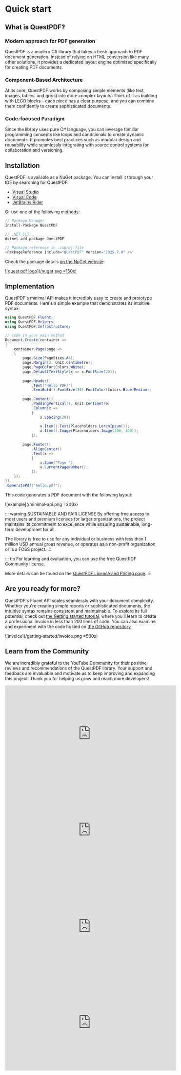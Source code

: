 # Quick start

## What is QuestPDF?

### Modern approach for PDF generation

QuestPDF is a modern C# library that takes a fresh approach to PDF document generation. Instead of relying on HTML conversion like many other solutions, it provides a dedicated layout engine optimized specifically for creating PDF documents.

### Component-Based Architecture

At its core, QuestPDF works by composing simple elements (like text, images, tables, and grids) into more complex layouts. Think of it as building with LEGO blocks – each piece has a clear purpose, and you can combine them confidently to create sophisticated documents. 

### Code-focused Paradigm

Since the library uses pure C# language, you can leverage familiar programming concepts like loops and conditionals to create dynamic documents. It promotes best practices such as modular design and reusability while seamlessly integrating with source control systems for collaboration and versioning.

## Installation

QuestPDF is available as a NuGet package. You can install it through your IDE by searching for QuestPDF:
- [Visual Studio](https://learn.microsoft.com/en-us/nuget/consume-packages/install-use-packages-visual-studio)
- [Visual Code](https://code.visualstudio.com/docs/csharp/package-management)
- [JetBrains Rider](https://www.jetbrains.com/help/rider/Using_NuGet.html)

Or use one of the following methods:

```c#
// Package Manager
Install-Package QuestPDF

// .NET CLI
dotnet add package QuestPDF

// Package reference in .csproj file
<PackageReference Include="QuestPDF" Version="2025.7.0" />
```

Check the package details [on the NuGet website](https://www.nuget.org/packages/QuestPDF/):

[![quest pdf logo](/nuget.svg =150x)](https://www.nuget.org/packages/QuestPDF/)

## Implementation

QuestPDF's minimal API makes it incredibly easy to create and prototype PDF documents. Here's a simple example that demonstrates its intuitive syntax:

```c#
using QuestPDF.Fluent;
using QuestPDF.Helpers;
using QuestPDF.Infrastructure;

// code in your main method
Document.Create(container =>
{
    container.Page(page =>
    {
        page.Size(PageSizes.A4);
        page.Margin(2, Unit.Centimetre);
        page.PageColor(Colors.White);
        page.DefaultTextStyle(x => x.FontSize(20));
        
        page.Header()
            .Text("Hello PDF!")
            .SemiBold().FontSize(36).FontColor(Colors.Blue.Medium);
        
        page.Content()
            .PaddingVertical(1, Unit.Centimetre)
            .Column(x =>
            {
                x.Spacing(20);
                
                x.Item().Text(Placeholders.LoremIpsum());
                x.Item().Image(Placeholders.Image(200, 100));
            });
        
        page.Footer()
            .AlignCenter()
            .Text(x =>
            {
                x.Span("Page ");
                x.CurrentPageNumber();
            });
    });
})
.GeneratePdf("hello.pdf");
```

This code generates a PDF document with the following layout:

![example](/minimal-api.png =300x)

::: warning SUSTAINABLE AND FAIR LICENSE
By offering free access to most users and premium licenses for larger organizations, the project maintains its commitment to excellence while ensuring sustainable, long-term development for all.

The library is free to use for any individual or business with less than 1 million USD annual gross revenue, or operates as a non-profit organization, or is a FOSS project.
:::

::: tip
For learning and evaluation, you can use the free QuestPDF Community license.

More details can be found on the [QuestPDF License and Pricing page](/license/).
:::



## Are you ready for more?

QuestPDF's Fluent API scales seamlessly with your document complexity. Whether you're creating simple reports or sophisticated documents, the intuitive syntax remains consistent and maintainable. To explore its full potential, check out [the Getting started tutorial](/getting-started), where you'll learn to create a professional invoice in less than 200 lines of code. You can also examine and experiment with the code hosted on [the GitHub repository](https://github.com/QuestPDF/example-invoice).

![invoice](/getting-started/invoice.png =500x)

## Learn from the Community

We are incredibly grateful to the YouTube Community for their positive reviews and recommendations of the QuestPDF library. Your support and feedback are invaluable and motivate us to keep improving and expanding this project. Thank you for helping us grow and reach more developers!

<iframe width="560" height="315" src="https://www.youtube.com/embed/_M0IgtGWnvE" frameborder="0" allow="accelerometer; autoplay; clipboard-write; encrypted-media; gyroscope; picture-in-picture" allowfullscreen></iframe>
<br>
<iframe width="560" height="315" src="https://www.youtube.com/embed/T89A_7dz1P8" frameborder="0" allow="accelerometer; autoplay; clipboard-write; encrypted-media; gyroscope; picture-in-picture" allowfullscreen></iframe>
<br>
<iframe width="560" height="315" src="https://www.youtube.com/embed/-iYvZvpLX0g" frameborder="0" allow="accelerometer; autoplay; clipboard-write; encrypted-media; gyroscope; picture-in-picture" allowfullscreen></iframe>
<br>
<iframe width="560" height="315" src="https://www.youtube.com/embed/bhR4Cmg16gs" frameborder="0" allow="accelerometer; autoplay; clipboard-write; encrypted-media; gyroscope; picture-in-picture" allowfullscreen></iframe>
